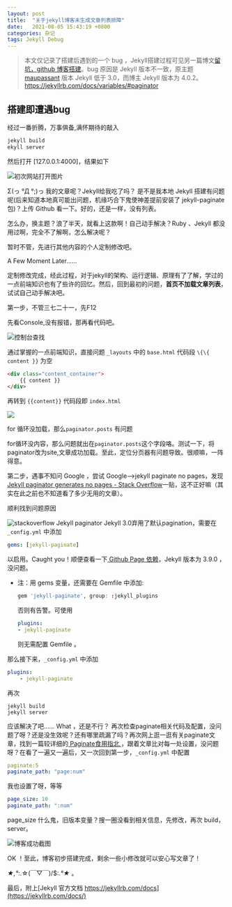 ```yaml
---
layout: post
title:  "关于jekyll博客未生成文章列表排障"
date:   2021-08-05 15:43:19 +0800
categories: 杂记
tags: Jekyll Debug 
---
```

> 本文仅记录了搭建后遇到的一个 bug ，Jekyll搭建过程可见另一篇博文[留坑，github 博客搭建]()。bug 原因是 Jekyll 版本不一致，原主题 [maupassant](https://github.com/imkarl/maupassant-jekyll) 版本 Jekyll 低于 3.0，而博主 Jekyll 版本为 4.0.2。
https://jekyllrb.com/docs/variables/#paginator

## 搭建即遭遇bug
经过一番折腾，万事俱备,满怀期待的敲入

```cmd
jekyll build
ekyll server
```
然后打开 [127.0.0.1:4000]，结果如下

![初次网站打开图片](https://cdn.jsdelivr.net/gh/tristone95/imgs/2021/202108100901513.png)

Σ(っ °Д °;)っ 我的文章呢？Jekyll给我吃了吗？
是不是我本地 Jekyll 搭建有问题呢(后来知道本地真可能出问题，机缘巧合下鬼使神差提前安装了 jekyll-paginate 包)？上传 Github 看一下。好的，还是一样，没有列表。

怎么办，换主题？浪了半天，就看上这款啊！自己动手解决？Ruby 、Jekyll 都没用过啊，完全不了解啊，怎么解决呢？

暂时不管，先进行其他内容的个人定制修改吧。

A Few Moment Later......

定制修改完成，经此过程，对于jekyll的架构、运行逻辑、原理有了了解，学过的一点前端知识也有了些许的回忆。然后，回到最初的问题，**首页不加载文章列表**，试试自己动手解决吧。

第一步，不管三七二十一，先F12

先看Console,没有报错，那再看代码吧。

![控制台查找](https://cdn.jsdelivr.net/gh/tristone95/imgs/2021/202108100920090.png)

通过掌握的一点前端知识，直接问题 ```_layouts``` 中的 ```base.html``` 代码段 ```\{\{ content }}``` 为空

```html
<div class="content_container">
    {{ content }}
</div>
```

再转到 ```{{content}}``` 代码段即 ```index.html``` 

![](https://cdn.jsdelivr.net/gh/tristone95/imgs/2021/202108100933859.png)

for 循环没加载，那么```paginator.posts``` 有问题

for循环没内容，那么问题就出在```paginator.posts```这个字段咯。测试一下，将paginator改为site,文章成功加载。至此，定位分页器有问题导致。很顺嘛，一阵得意。

第二步，遇事不知问 Google ，尝试 Google-->jekyll paginate no pages，发现
[Jekyll paginator generates no pages - Stack Overflow](https://stackoverflow.com/questions/19308854/jekyll-paginator-generates-no-pages)一贴，这不正好嘛（其实在此之前也不知道看了多少无用的文章）。

顺利找到问题原因

![stackoverflow Jekyll paginator](https://cdn.jsdelivr.net/gh/tristone95/imgs/2021/202108101322096.png)
Jekyll 3.0弃用了默认pagination，需要在 ```_config.yml``` 中添加 
```yml
gems: [jekyll-paginate]
```
以启用。Caught you！顺便查看一下[ Github Page 依赖](https://pages.github.com/versions/)，Jekyll 版本为 3.9.0 ，没问题。

- 注：用 gems 变量，还需要在 Gemfile 中添加:
    ```r
    gem 'jekyll-paginate', group: :jekyll_plugins
    ```
    否则有告警。可使用
    ```yml
    plugins: 
    - jekyll-paginate
    ```
    则无需配置 Gemfile 。

那么接下来，```_config.yml``` 中添加
```yml
plugins: 
    - jekyll-paginate
```
再次
```
jekyll build
jekyll server
```
应该解决了吧...... What ，还是不行？
再次检查paginate相关代码及配置，没问题了呀？还是没生效呢？还有哪里疏漏了吗？再次网上逛一逛有关paginate文章，找到一篇较详细的[ Paginate食用指北 ](https://segmentfault.com/a/1190000007709682)，跟着文章比对每一处设置，没问题呀？在看了一遍又一遍后，又一次回到第一步，```_config.yml``` 中配置
```yml
paginate:5
paginate_path: "page:num"
```
我也设置了呀，等等
```yml
page_size: 10 
paginate_path: ":num"
```
page_size 什么鬼，旧版本变量？搜一圈没看到相关信息，先修改，再次 build，server。

![博客成功截图](https://cdn.jsdelivr.net/gh/tristone95/imgs/2021/202108110918627.png)

OK ！至此，博客初步搭建完成，剩余一些小修改就可以安心写文章了！

*★,°*:.☆(￣▽￣)/$:*.°★* 。

最后，附上[Jekyll 官方文档 https://jekyllrb.com/docs](https://jekyllrb.com/docs/)

